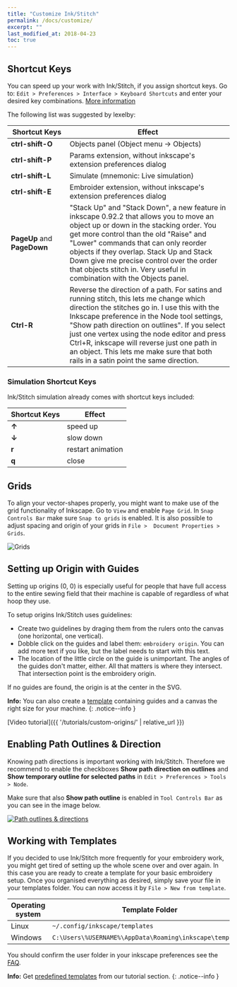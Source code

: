```yaml
---
title: "Customize Ink/Stitch"
permalink: /docs/customize/
excerpt: ""
last_modified_at: 2018-04-23
toc: true
---
```


## Shortcut Keys

You can speed up your work with Ink/Stitch, if you assign shortcut keys. Go to: `Edit > Preferences > Interface > Keyboard Shortcuts` and enter your desired key combinations. [More information](http://wiki.inkscape.org/wiki/index.php/Customizing_Inkscape)

The following list was suggested by lexelby:

Shortcut&nbsp;Keys | Effect
-------- | --------
**ctrl-shift-O** | Objects panel (Object menu -> Objects)
**ctrl-shift-P** | Params extension, without inkscape's extension preferences dialog
**ctrl-shift-L** | Simulate (mnemonic: Live simulation)
**ctrl-shift-E** | Embroider extension, without inkscape's extension preferences dialog
**PageUp** and **PageDown** | "Stack Up" and "Stack Down", a new feature in inkscape 0.92.2 that allows you to move an object up or down in the stacking order. You get more control than the old "Raise" and "Lower" commands that can only reorder objects if they overlap. Stack Up and Stack Down give me precise control over the order that objects stitch in. Very useful in combination with the Objects panel.
**Ctrl-R** | Reverse the direction of a path. For satins and running stitch, this lets me change which direction the stitches go in. I use this with the Inkscape preference in the Node tool settings, "Show path direction on outlines". If you select just one vertex using the node editor and press Ctrl+R, inkscape will reverse just one path in an object. This lets me make sure that both rails in a satin point the same direction.



### Simulation Shortcut Keys
Ink/Stitch simulation already comes with shortcut keys included:

Shortcut Keys | Effect
-------- | --------
**↑** | speed up
**↓** | slow down
**r** | restart animation
**q** | close

## Grids

To align your vector-shapes properly, you might want to make use of the grid functionality of Inkscape. Go to `View` and enable `Page Grid`. In `Snap Controls Bar` make sure `Snap to grids` is enabled. It is also possible to adjust spacing and origin of your grids in `File >  Document Properties > Grids`.

![Grids](https://user-images.githubusercontent.com/11083514/40359052-414d3554-5db9-11e8-8b49-3be75c5e9732.png)

## Setting up Origin with Guides

Setting up origins (0, 0) is especially useful for people that have full access to the entire sewing field that their machine is capable of regardless of what hoop they use.

To setup origins Ink/Stitch uses guidelines:
  * Create two guidelines by draging them from the rulers onto the canvas (one horizontal, one vertical).
  * Dobble click on the guides and label them: `embroidery origin`. You can add more text if you like, but the label needs to start with this text.
  * The location of the little circle on the guide is unimportant. The angles of the guides don't matter, either. All that matters is where they intersect. That intersection point is the embroidery origin.

If no guides are found, the origin is at the center in the SVG.
  
**Info:** You can also create a [template]((/docs/customize/#working-with-templates)) containing guides and a canvas the right size for your machine.
{: .notice--info }

[Video tutorial]({{ '/tutorials/custom-origins/' | relative_url }})

## Enabling Path Outlines & Direction

Knowing path directions is important working with Ink/Stitch. Therefore we recommend to enable the checkboxes **Show path direction on outlines** and **Show temporary outline for selected paths** in `Edit > Preferences > Tools > Node`.

Make sure that also **Show path outline** is enabled in `Tool Controls Bar` as you can see in the image below.

[![Path outlines & directions](https://user-images.githubusercontent.com/11083514/40360721-f294ef0a-5dbe-11e8-9d4d-98f469ff1fba.png)](https://user-images.githubusercontent.com/11083514/40360721-f294ef0a-5dbe-11e8-9d4d-98f469ff1fba.png)

## Working with Templates

If you decided to use Ink/Stitch more frequently for your embroidery work, you might get tired of setting up the whole scene over and over again. In this case you are ready to create a template for your basic embroidery setup. Once you organised everything as desired, simply save your file in your templates folder. You can now access it by `File > New from template`.

Operating system|Template Folder
---|---
Linux|`~/.config/inkscape/templates`
Windows|`C:\Users\%USERNAME%\AppData\Roaming\inkscape\templates`

You should confirm the user folder in your inkscape preferences see the [FAQ](/docs/faq/#i-have-downloaded-and-unzipped-the-latest-release-where-do-i-put-it).

**Info:** Get [predefined templates](/tutorials/ressources/templates/) from our tutorial section.
{: .notice--info }

